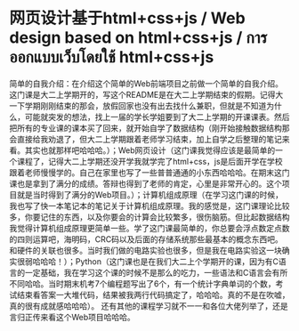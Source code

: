 # 网页设计基于html+css+js / Web design based on html+css+js / การออกแบบเว็บโดยใช้ html+css+js

  简单的自我介绍：在介绍这个简单的Web前端项目之前做一个简单的自我介绍。这门课是大二上学期开的，写这个README是在大二上学期结束的假期。记得大一下学期刚刚结束的那会，放假回家也没有出去找什么兼职，但就是不知道为什么，可能就突发的想法，找上一届的学长学姐要到了大二上学期的开课课表。然后把所有的专业课的课本买了回来，就开始自学了数据结构（刚开始接触数据结构那会直接给我劝退了，但大二上学期跟着老师学习结束，加上自学之后整理的笔记来看。其实也就那样吧哈哈哈。）；Web网页设计（这门课我觉得应该是最简单的一个课程了，记得大二上学期还没开学我就学完了html+css，js是后面开学在学校跟着老师慢慢学的。自己在家里也写了一些普普通通的小东西哈哈哈。在期末这门课也是拿到了满分的成绩。答辩也得到了老师的肯定，心里是非常开心的。这个项目就是当时得到了满分的Web项目。）；计算机组成原理（在学习这门课的时候，我也写了快一本笔记本的笔记关于计算机组成原理。我的感觉是，这门课理论比较多，你要记住的东西，以及你要会的计算会比较繁多，很伤脑筋。但比起数据结构我觉得计算机组成原理更简单一些。学了这门课最简单的，你总要会浮点数定点数的四则运算吧，海明码，CRC码以及后面的存储系统那些最基本的概念东西吧。和硬件的关联也很多。当时我们做的电路实验也很多，但是我在电路实验这一块确实很弱哈哈哈！）；Python（这门课也是在我们大二上个学期开的课，因为有C语言的一定基础，我在学习这个课的时候不是那么的吃力，一些语法和C语言会有所不同哈哈。当时期末机考7个编程题写出了6个，有一个统计字典单词的个数，考试结束看答案一大堆代码，结果被我两行代码搞定了，哈哈哈。真的不是在吹嘘，真的很有成就感哈哈哈）。
  还有其他的课程学习就不一一和各位大佬列举了，还是言归正传来看这个Web项目哈哈哈。
